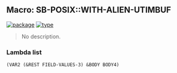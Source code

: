## Macro: SB-POSIX::WITH-ALIEN-UTIMBUF
[![package](https://img.shields.io/badge/Package-SB--POSIX-5f9ea0.svg?style=social&colorA=999999)](../) [![type](https://img.shields.io/badge/Type-Macro-5f9ea0.svg?style=social&colorA=999999)](../#macro) 

> No description.

### Lambda list
```
(VAR2 (&REST FIELD-VALUES-3) &BODY BODY4)
```

